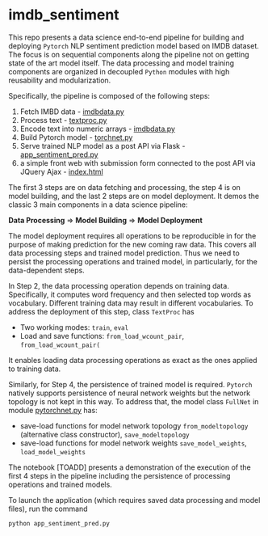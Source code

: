 # imdb_sentiment

This repo presents a data science end-to-end pipeline for building and deploying `Pytorch` NLP sentiment prediction model based on IMDB dataset. The focus is on sequential components along the pipeline not on getting state of the art model itself. The data processing and model training components are organized in decoupled `Python` modules with high reusability and modularization.

Specifically, the pipeline is composed of the following steps:

1. Fetch IMBD data - [imdbdata.py](imdbdata.py)
2. Process text - [textproc.py](textproc.py)
3. Encode text into numeric arrays - [imdbdata.py](imdbdata.py)
4. Build Pytorch model - [torchnet.py](torchnet.py)
5. Serve trained NLP model as a post API via Flask - [app_sentiment_pred.py](app_sentiment_pred.py)
6. a simple front web with submission form connected to the post API via JQuery Ajax - [index.html](templates/index.html)

The first 3 steps are on data fetching and processing, the step 4 is on model building, and the last 2 steps are on model deployment. It demos the classic 3 main components in a data science pipeline:

**Data Processing** => **Model Building** => **Model Deployment**

The model deployment requires all operations to be reproducible in for the purpose of making prediction for the new coming raw data. This covers all data processing steps and trained model prediction. Thus we need to persist the processing operations and trained model, in particularly, for the data-dependent steps.

In Step 2, the data processing operation depends on training data. Specifically, it computes word frequency and then selected top words as vocabulary. Different training data may result in different vocabularies. To address the deployment of this step, class `TextProc` has

- Two working modes: `train`, `eval`
- Load and save functions:  `from_load_wcount_pair`, `from_load_wcount_pair(`

It enables loading data processing operations as exact as the ones applied to training data.

Similarly, for Step 4, the persistence of trained model is required. `Pytorch` natively supports persistence of neural network weights but the network topology is not kept in this way. To address that, the model class `FullNet` in module [pytorchnet.py](pytorchnet.py) has:
- save-load functions for model network topology `from_modeltopology` (alternative class constructor), `save_modeltopology`
- save-load functions for model network weights `save_model_weights`, `load_model_weights`

The notebook [TOADD] presents a demonstration of the execution of the first 4 steps in the pipeline including the persistence of processing operations and trained models.

To launch the application (which requires saved data processing and model files), run the command

```python
python app_sentiment_pred.py
```